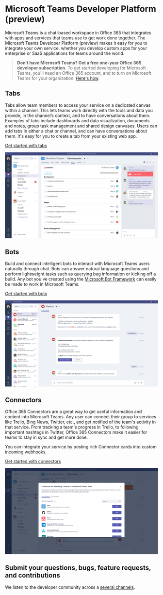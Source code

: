 ﻿# Microsoft Teams Developer Platform (preview)

 Microsoft Teams is a chat-based workspace in Office 365 that integrates with apps and services that teams use to get work done together.  The Microsoft Teams Developer Platform (preview) makes it easy for you to integrate your own service, whether you develop custom apps for your enterprise or SaaS applications for teams around the world.

> **Don't have Microsoft Teams? Get a free one-year Office 365 developer subscription.** To get started developing for Microsoft Teams, you'll need an Office 365 account, and to turn on Microsoft Teams for your organization. [Here's how](setup.md).

## Tabs

Tabs allow team members to access your service on a dedicated canvas within a channel. This lets teams work directly with the tools and data you provide, in the channel’s context, and to have conversations about them. Examples of tabs include dashboards and data visualization, documents and notes, group task management and shared design canvases. Users can add tabs in either a chat or channel, and can have conversations about them. It's easy for you to create a tab from your existing web app. 

[Get started with tabs](tabs.md)

!["Example of a tab showing data, alongside a conversation about the tab data"](images/tab_example.png)

## Bots

Build and connect intelligent bots to interact with Microsoft Teams users naturally through chat. Bots can answer natural language questions and perform lightweight tasks such as querying bug information or kicking off a build.​ Any bot you've created using the [Microsoft Bot Framework](https://dev.botframework.com/) can easily be made to work in Microsoft Teams.

[Get started with bots](bots.md)

!["Example of a bot assisting a user"](images/bot_example.png)

## Connectors

Office 365 Connectors are a great way to get useful information and content into Microsoft Teams. Any user can connect their group to services like Trello, Bing News, Twitter, etc., and get notified of the team's activity in that service. From tracking a team's progress in Trello, to following important hashtags in Twitter, Office 365 Connectors make it easier for teams to stay in sync and get more done.

You can integrate your service by posting rich Connector cards into custom incoming webhooks.

[Get started with connectors](connectors.md)

!["Gallery of connectors"](images/connector_example.png)

## Submit your questions, bugs, feature requests, and contributions

We listen to the developer community across a [several channels](feedback.md).


	
	




